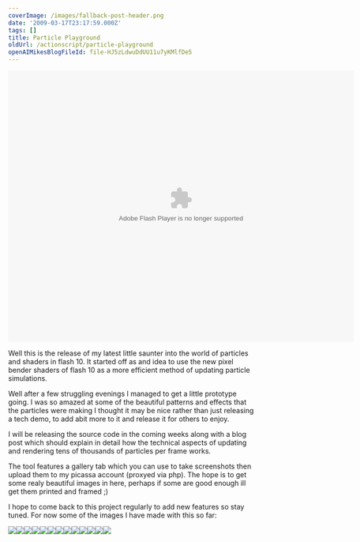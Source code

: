 ```yaml
---
coverImage: /images/fallback-post-header.png
date: '2009-03-17T23:17:59.000Z'
tags: []
title: Particle Playground
oldUrl: /actionscript/particle-playground
openAIMikesBlogFileId: file-HJ5zLdwuDdUU11u7yKMlfDe5
---
```


<object style="width: 700px; height: 550px;" classid="clsid:d27cdb6e-ae6d-11cf-96b8-444553540000" width="700" height="550" codebase="https://download.macromedia.com/pub/shockwave/cabs/flash/swflash.cab#version=6,0,40,0"><param name="src" value="https://games.mochiads.com/c/g/particle-playground/ParticlePlayground.swf" /><embed style="width: 700px; height: 550px;" type="application/x-shockwave-flash" width="700" height="550" src="https://games.mochiads.com/c/g/particle-playground/ParticlePlayground.swf"></embed></object>

Well this is the release of my latest little saunter into the world of particles and shaders in flash 10\. It started off as and idea to use the new pixel bender shaders of flash 10 as a more efficient method of updating particle simulations.

<!-- more -->

Well after a few struggling evenings I managed to get a little prototype going. I was so amazed at some of the beautiful patterns and effects that the particles were making I thought it may be nice rather than just releasing a tech demo, to add abit more to it and release it for others to enjoy.

I will be releasing the source code in the coming weeks along with a blog post which should explain in detail how the technical aspects of updating and rendering tens of thousands of particles per frame works.

The tool features a gallery tab which you can use to take screenshots then upload them to my picassa account (proxyed via php). The hope is to get some realy beautiful images in here, perhaps if some are good enough ill get them printed and framed ;)

I hope to come back to this project regularly to add new features so stay tuned. For now some of the images I have made with this so far:

[![](https://lh3.ggpht.com/_vZ6zE_QJfu0/Sb2EIzuS-OI/AAAAAAAAIsk/5UAwafQSQUg/s144/Beauty%20by%20MikeCann.png)](https://picasaweb.google.co.uk/lh/photo/UonhbPL5G0CdWypBHuOCMQ?feat=embedwebsite)[![](https://lh3.ggpht.com/_vZ6zE_QJfu0/Sb2Hj_CenhI/AAAAAAAAItE/3yJxw7K7Z9c/s144/Chase%20by%20Someone.jpg)](https://picasaweb.google.co.uk/lh/photo/mqu7hIXk3xs0V8vORfuQBw?feat=embedwebsite)[![](https://lh6.ggpht.com/_vZ6zE_QJfu0/Sb4eEnMRqUI/AAAAAAAAIt0/eJziHBt-puE/s144/Uranium%20by%20Someone.jpg)](https://picasaweb.google.co.uk/lh/photo/mekyCMBtSiW9p77ys4TQjw?feat=embedwebsite)[![](https://lh5.ggpht.com/_vZ6zE_QJfu0/Sb4eUR8txQI/AAAAAAAAIt8/y3H5532p4Lo/s144/BlueNight%20by%20MikeC.jpg)](https://picasaweb.google.co.uk/lh/photo/YALh555ttR0KzfdU49jx9g?feat=embedwebsite)[![](https://lh5.ggpht.com/_vZ6zE_QJfu0/Sb4jhS9VzvI/AAAAAAAAIuU/CDj-FxGDHVo/s144/void%20by%20mikec.jpg)](https://picasaweb.google.co.uk/lh/photo/0-UTH41XUgsoQB7jX_gp9A?feat=embedwebsite)[![](https://lh4.ggpht.com/_vZ6zE_QJfu0/Sb6XiDFZ1lI/AAAAAAAAIvE/D-ldypmz8Do/s144/nova%20by%20mikecann.jpg)](https://picasaweb.google.co.uk/lh/photo/alWWDKT7PikaLngKeo3cSA?feat=embedwebsite)[![](https://lh4.ggpht.com/_vZ6zE_QJfu0/Sb6Xym0PPaI/AAAAAAAAIvM/Qb3ka6ZiueY/s144/extent%20by%20mikecann.jpg)](https://picasaweb.google.co.uk/lh/photo/yluNbUdhch3Yw8bCo8I3QA?feat=embedwebsite)[![](https://lh5.ggpht.com/_vZ6zE_QJfu0/Sb6eu5CrgjI/AAAAAAAAIvk/UwQRLIMvav4/s144/acidlaunch%20by%20mike.cann%40gmail.com.png)](https://picasaweb.google.co.uk/lh/photo/bngZGKF8R2OJPu--XJNiTg?feat=embedwebsite)[![](https://lh5.ggpht.com/_vZ6zE_QJfu0/ScASnvZmg3I/AAAAAAAAIv8/GAP8R8pvDlo/s144/neon%20by%20mikec.jpg)](https://picasaweb.google.co.uk/lh/photo/LUWV8-_XcxXCkbHAm122fA?feat=embedwebsite)[![](https://lh6.ggpht.com/_vZ6zE_QJfu0/ScATuGAJUbI/AAAAAAAAIwE/sKXbe_wanhc/s144/launch%20by%20mikec.jpg)](https://picasaweb.google.co.uk/lh/photo/mtT4kZvjNUoHf_b21PdIpg?feat=embedwebsite)[![](https://lh6.ggpht.com/_vZ6zE_QJfu0/ScAT5RxEIJI/AAAAAAAAIwc/IfVQNWymaxM/s144/Splendid%20by%20mikec.jpg)](https://picasaweb.google.co.uk/lh/photo/LlFcqA8DL9aAcBDSVyhCKA?feat=embedwebsite)[![](https://lh3.ggpht.com/_vZ6zE_QJfu0/ScAXZDs-wQI/AAAAAAAAIw0/5tnE6vzsUs8/s144/explode%20by%20mikec.jpg)](https://picasaweb.google.co.uk/lh/photo/TwKfkP-ApB86dzgamHoh8A?feat=embedwebsite)[![](https://lh6.ggpht.com/_vZ6zE_QJfu0/ScAYFwNe5yI/AAAAAAAAIw8/5-hX67kqdEA/s144/fusion%20by%20mikec.jpg)](https://picasaweb.google.co.uk/lh/photo/YQ3u2PAZ4scpZsIxdQER5A?feat=embedwebsite)
